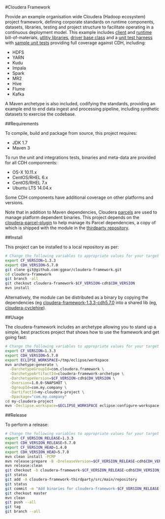 #Cloudera Framework

Provide an example organisation wide Cloudera (Hadoop ecosystem) project framework, defining corporate standards on runtime components, datasets, libraries, testing and project structure to facilitate operating in a continuous deployment model. This example includes [client](https://github.com/ggear/cloudera-framework/tree/master/cloudera-framework-client) and [runtime](https://github.com/ggear/cloudera-framework/tree/master/cloudera-framework-runtime) bill-of-materials, [utlitiy libraries](https://github.com/ggear/cloudera-framework/tree/master/cloudera-framework-common/src/main/java/com/cloudera/framework/common), [driver base class](https://github.com/ggear/cloudera-framework/tree/master/cloudera-framework-common/src/main/java/com/cloudera/framework/common/Driver.java) and a [unit test harness](https://github.com/ggear/cloudera-framework/tree/master/cloudera-framework-testing/src/main/java/com/cloudera/framework/testing) with [sample unit tests](https://github.com/ggear/cloudera-framework/tree/master/cloudera-framework-testing/src/test/java/com/cloudera/framework/testing) providing full coverage against CDH, including:

* HDFS
* YARN
* Kudu
* Impala
* Spark
* MR2
* Hive
* Flume
* Kafka

A Maven archetype is also included, codifying the standards, providing an example end to end data ingest and processing pipeline, including synthetic datasets to exercise the codebase.

##Requirements

To compile, build and package from source, this project requires:

* JDK 1.7
* Maven 3

To run the unit and integrations tests, binaries and meta-data are provided for all CDH componnents:

* OS-X 10.11.x
* CentOS/RHEL 6.x
* CentOS/RHEL 7.x
* Ubuntu LTS 14.04.x

Some CDH components have additional coverage on other platforms and versions.

Note that in addition to Maven dependencies, Cloudera [parcels](http://www.cloudera.com/documentation/enterprise/latest/topics/cm_ig_parcels.html) are used to manage platform dependent binaries. This project depends on the [cloudera-parcel-plugin](https://github.com/ggear/cloudera-parcel/cloudera-parcel-plugin) to help manage its Parcel dependencies, a copy of which is shipped with the module in the [thirdparty repository](https://github.com/ggear/cloudera-framework/tree/master/cloudera-framework-thirdparty/src/main/repository).

##Install

This project can be installed to a local repository as per:

```bash
# Change the following variables to appropriate values for your target environment
export CF_VERSION=1.3.3
export CDH_VERSION=5.7.0
git clone git@github.com:ggear/cloudera-framework.git
cd cloudera-framework
git branch -all
git checkout cloudera-framework-$CF_VERSION-cdh$CDH_VERSION
mvn install
```

Alternatively, the module can be distributed as a binary by copying the dependencies (eg [cloudera-framework-1.3.3-cdh5.7.0](https://github.com/ggear/cloudera-framework/tree/cloudera-framework-1.3.3-cdh5.7.0/cloudera-framework-thirdparty/src/main/repository) into a shared lib (eg, [cloudera-cyclehire](https://github.com/ggear/cloudera-cyclehire)).

##Usage

The cloudera-framework includes an archetype allowing you to stand up a simple, best practices project that shows how to use the framework and get going fast:

```bash
# Change the following variables to appropriate values for your target environment
export CF_VERSION=1.3.3
export CDH_VERSION=5.7.0
export ECLIPSE_WORKSPACE=/tmp/eclipse/workspace
mvn archetype:generate \
  -DarchetypeGroupId=com.cloudera.framework \
  -DarchetypeArtifactId=cloudera-framework-archetype \
  -DarchetypeVersion=$CF_VERSION-cdh$CDH_VERSION \
  -Dversion=1.0.0-SNAPSHOT \
  -DgroupId=com.my.company \
  -DartifactId=my-cloudera-project \
  -Dpackage="com.my.company"
cd my-cloudera-project
mvn -Declipse.workspace=$ECLIPSE_WORKSPACE eclipse:configure-workspace eclipse:eclipse clean install
```

##Release

To perform a release:

```bash
# Change the following variables to appropriate values for your target environment
export CF_VERSION_RELEASE=1.3.3
export CDH_VERSION_RELEASE=5.7.0
export CF_VERSION_HEAD=1.4.0
export CDH_VERSION_HEAD=5.7.0
mvn clean install -PCMP
mvn release:prepare -B -DreleaseVersion=$CF_VERSION_RELEASE-cdh$CDH_VERSION_RELEASE -DdevelopmentVersion=$CF_VERSION_HEAD-cdh$CDH_VERSION_HEAD-SNAPSHOT
mvn release:clean
git checkout -b cloudera-framework-$CF_VERSION_RELEASE-cdh$CDH_VERSION_RELEASE cloudera-framework-$CF_VERSION_RELEASE-cdh$CDH_VERSION_RELEASE
git status
git add -A cloudera-framework-thirdparty/src/main/repository
git status
git commit -m "Add binaries for cloudera-framework-$CF_VERSION_RELEASE-cdh$CDH_VERSION_RELEASE"
git checkout master
mvn clean
git push --all
git tag
git branch --all
```
